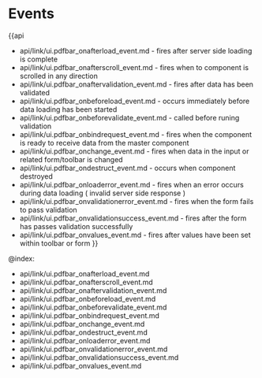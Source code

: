 Events
=======

{{api
- api/link/ui.pdfbar_onafterload_event.md - fires after server side loading is complete
- api/link/ui.pdfbar_onafterscroll_event.md - fires when to component is scrolled in any direction
- api/link/ui.pdfbar_onaftervalidation_event.md - fires after data has been validated
- api/link/ui.pdfbar_onbeforeload_event.md - occurs immediately before data loading has been started
- api/link/ui.pdfbar_onbeforevalidate_event.md - called before runing validation
- api/link/ui.pdfbar_onbindrequest_event.md - fires when the component is ready to receive data from the master component
- api/link/ui.pdfbar_onchange_event.md - fires when data in the input or related form/toolbar is changed
- api/link/ui.pdfbar_ondestruct_event.md - occurs when component destroyed
- api/link/ui.pdfbar_onloaderror_event.md - fires when an error occurs during data loading ( invalid server side response )
- api/link/ui.pdfbar_onvalidationerror_event.md - fires when the form fails to pass validation
- api/link/ui.pdfbar_onvalidationsuccess_event.md - fires after the form has passes validation successfully
- api/link/ui.pdfbar_onvalues_event.md - fires after values have been set within toolbar or form
}}

@index:
- api/link/ui.pdfbar_onafterload_event.md
- api/link/ui.pdfbar_onafterscroll_event.md
- api/link/ui.pdfbar_onaftervalidation_event.md
- api/link/ui.pdfbar_onbeforeload_event.md
- api/link/ui.pdfbar_onbeforevalidate_event.md
- api/link/ui.pdfbar_onbindrequest_event.md
- api/link/ui.pdfbar_onchange_event.md
- api/link/ui.pdfbar_ondestruct_event.md
- api/link/ui.pdfbar_onloaderror_event.md
- api/link/ui.pdfbar_onvalidationerror_event.md
- api/link/ui.pdfbar_onvalidationsuccess_event.md
- api/link/ui.pdfbar_onvalues_event.md


